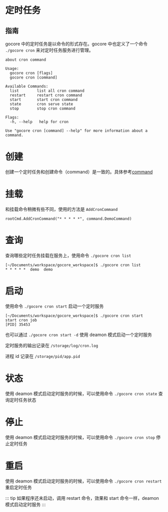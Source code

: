 # 定时任务

## 指南

gocore 中的定时任务是以命令的形式存在。gocore 中也定义了一个命令 `./gocore cron` 来对定时任务服务进行管理。

```
about cron command

Usage:
  gocore cron [flags]
  gocore cron [command]

Available Commands:
  list        list all cron command
  restart     restart cron command
  start       start cron command
  state       cron serve state
  stop        stop cron command

Flags:
  -h, --help   help for cron

Use "gocore cron [command] --help" for more information about a command.
```

# 创建

创建一个定时任务和创建命令（command）是一致的。具体参考[command](/guide/command)

# 挂载

和挂载命令稍微有些不同，使用的方法是 `AddCronCommand`

```
rootCmd.AddCronCommand("* * * * *", command.DemoCommand)
```

# 查询

查询哪些定时任务挂载在服务上，使用命令 `./gocore cron list`

```
[~/Documents/workspace/gocore_workspace]$ ./gocore cron list
* * * * *  demo  demo
```

# 启动

使用命令 `./gocore cron start` 启动一个定时服务
```
[~/Documents/workspace/gocore_workspace]$ ./gocore cron start
start cron job
[PID] 35453
```

也可以通过 `./gocore cron start -d` 使用 deamon 模式启动一个定时服务

定时服务的输出记录在 `/storage/log/cron.log`

进程 id 记录在 `/storage/pid/app.pid`

# 状态

使用 deamon 模式启动定时服务的时候，可以使用命令 `./gocore cron state` 查询定时任务状态

# 停止

使用 deamon 模式启动定时服务的时候，可以使用命令 `./gocore cron stop` 停止定时任务

# 重启

使用 deamon 模式启动定时服务的时候，可以使用命令 `./gocore cron restart` 重启定时任务


::: tip
如果程序还未启动，调用 restart 命令，效果和 start 命令一样，deamon 模式启动定时服务
:::



